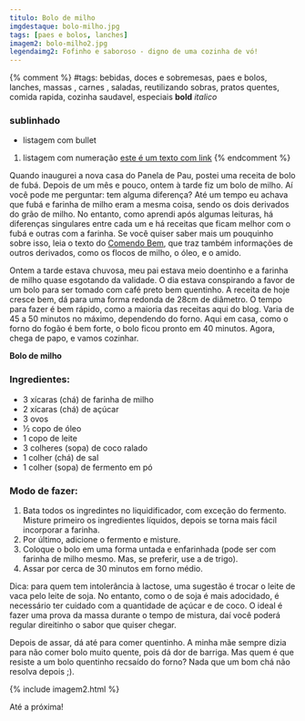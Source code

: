 ```yaml
---
titulo: Bolo de milho
imgdestaque: bolo-milho.jpg
tags: [paes e bolos, lanches]
imagem2: bolo-milho2.jpg
legendaimg2: Fofinho e saboroso - digno de uma cozinha de vó!
---
```

{% comment %}
#tags: bebidas, doces e sobremesas, paes e bolos, lanches, massas , carnes , saladas, reutilizando sobras, pratos quentes, comida rapida, cozinha saudavel, especiais
**bold**
*italico*
### sublinhado
* listagem com bullet
1. listagem com numeração
[este é um texto com link](https://www.enderecodolink.com)
{% endcomment %}

Quando inaugurei a nova casa do Panela de Pau, postei uma receita de bolo de fubá. Depois de um mês e pouco, ontem à tarde fiz um bolo de milho. Aí você pode me perguntar: tem alguma diferença? Até um tempo eu achava que fubá e farinha de milho eram a mesma coisa, sendo os dois derivados do grão de milho. No entanto, como aprendi após algumas leituras, há diferenças singulares entre cada um e há receitas que ficam melhor com o fubá e outras com a farinha. Se você quiser saber mais um pouquinho sobre isso, leia o texto do [Comendo Bem](https://comendobem.wordpress.com/2008/06/16/saiba-mais-milho-parte-2-fuba-farinha-amido-beiju-glucose-oleo-flocos-pipoca/), que traz também informações de outros derivados, como os flocos de milho, o óleo, e o amido. 

Ontem a tarde estava chuvosa, meu pai estava meio doentinho e a farinha de milho quase esgotando da validade. O dia estava conspirando a favor de um bolo para ser tomado com café preto bem quentinho. A receita de hoje cresce bem, dá para uma forma redonda de 28cm de diâmetro. O tempo para fazer é bem rápido, como a maioria das receitas aqui do blog. Varia de 45 a 50 minutos no máximo, dependendo do forno. Aqui em casa, como o forno do fogão é bem forte, o bolo ficou pronto em 40 minutos. Agora, chega de papo, e vamos cozinhar.  

**Bolo de milho**

### Ingredientes:

* 3 xícaras (chá) de farinha de milho
* 2 xícaras (chá) de açúcar
* 3 ovos
* ½ copo de óleo
* 1 copo de leite
* 3 colheres (sopa) de coco ralado
* 1 colher (chá) de sal 
* 1 colher (sopa) de fermento em pó

### Modo de fazer:

1. Bata todos os ingredintes no liquidificador, com exceção do fermento. Misture primeiro os ingredientes líquidos, depois se torna mais fácil incorporar a farinha.
2. Por último, adicione o fermento e misture.
3. Coloque o bolo em uma forma untada e enfarinhada (pode ser com farinha de milho mesmo. Mas, se preferir, use a de trigo).
4. Assar por cerca de 30 minutos em forno médio.

Dica: para quem tem intolerância à lactose, uma sugestão é trocar o leite de vaca pelo leite de soja. No entanto, como o de soja é mais adocidado, é necessário ter cuidado com a quantidade de açúcar e de coco. O ideal é fazer uma prova da massa durante o tempo de mistura, daí você poderá regular direitinho o sabor que quiser chegar.

Depois de assar, dá até para comer quentinho. A minha mãe sempre dizia para não comer bolo muito quente, pois dá dor de barriga. Mas quem é que resiste a um bolo quentinho recsaído do forno? Nada que um bom chá não resolva depois ;).

{% include imagem2.html %}

Até a próxima!



